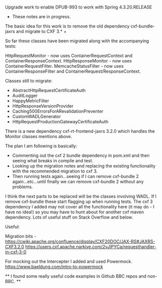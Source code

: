Upgrade work to enable DPUB-993 to work with Spring 4.3.20.RELEASE

* These notes are in progress.

The basic idea for this work is to remove the old dependency cxf-bundle-jaxrs and migrate to CXF 3.* +

So far these classes have been migrated along with the accompanying tests:

HttpRequestMonitor  - now uses ContainerRequestContext and ContainerResponseContext.
HttpResponseMonitor - now uses ContainerRequestFilter.
MemcacheStatusFilter - now uses ContainerResponseFilter and ContainerRequest/ResponseContext.

Classes still to migrate:

- AbstractHttpRequestCertificateAuth
- AuditLogger
- HappyMetricFilter
- HttpResponseVersionProvider
- Caching500ErrorsForARevalidationPreventer
- CustomWADLGenerator
- HttpRequestProductionGatewayCertificateAuth

There is a new dependency cxf-rt-frontend-jaxrs 3.2.0 which handles the Monitor classes mentions above.

The plan I am following is basically:

- Commenting out the cxf 2 bundle  dependency in pom.xml and then seeing what breaks
in compile and test.
- Looking up the migration notes and replacing the existing functionality with the recommended
migration to cxf 3.
- Then running tests again...seeing if I can remove cxf-bundle 2 again...etc...until finally we can remove cxf-bundle 2 without
any problems.

I think the next parts to be replaced will be the classes involving WADL. If I remove cxf-bundle these start flagging up
when running tests. The cxf 3 dependency I added may not cover all the functionality here (it may do - I have no idea!)
so you may have to hunt about for another cxf maven dependency. Lots of useful stuff on Stack Overflow and below.

Useful:

Migration bits -
https://cwiki.apache.org/confluence/display/CXF20DOC/JAX-RS#JAXRS-CXF3.2.0
https://users.cxf.apache.narkive.com/2vJIPYCa/requesthandler-in-cxf-3-0

For mocking out the Intercepter I added and used Powermock.
https://www.baeldung.com/intro-to-powermock

** I found some really useful code examples in Github BBC repos and non-BBC. **
